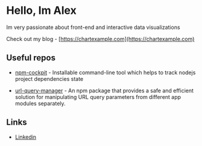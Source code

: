 # Hello, Im Alex

Im very passionate about front-end and interactive data visualizations

Check out my blog - [https://chartexample.com](https://chartexample.com)

## Useful repos

- [npm-cockpit](https://github.com/b0000ring/npm-cockpit) - Installable command-line tool which helps to track nodejs project dependencies state

- [url-query-manager](https://github.com/b0000ring/url-query-manager) - An npm package that provides a safe and efficient solution for manipulating URL query parameters from different app modules separately. 

## Links

- [Linkedin](https://www.linkedin.com/in/achirkin/)

